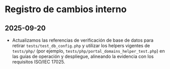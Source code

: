 # Registro de cambios interno

## 2025-09-20

- Actualizamos las referencias de verificación de base de datos para retirar `tests/test_db_config.php` y utilizar los helpers vigentes de `tests/php/` (por ejemplo, `tests/php/portal_domains_helper_test.php`) en las guías de operación y despliegue, alineando la evidencia con los requisitos ISO/IEC 17025.
